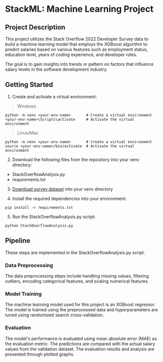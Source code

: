 # StackML: Machine Learning Project 

## Project Description 
This project utilizes the Stack Overflow 2022 Developer Survey data to build a machine learning model that employs the XGBoost algorithm 
to predict salaries based on various features such as employment status, education level, years of coding experience, and developer roles. 

The goal is to gain insights into trends or pattern on factors that influence salary levels in the software development industry.

## Getting Started
1) Create and activate a virtual environment:

>Windows
``` 
python -m venv <your-env-name>       # Create a virtual environment
<your-env-name>\Scripts\activate     # Activate the virtual environment 
```
>Linux/Mac
```
python -m venv <your-env-name>       # Create a virtual environment
source <your-env-name>/bin/activate  # Activate the virtual environment 
```

2) Download the following files from the repository into your venv directory:
* StackOverflowAnalysis.py
* requirements.txt


3) [Download survey dataset](https://insights.stackoverflow.com/survey/) into your venv directory

4) Install the required dependencies into your environment:
```
pip install -r requirements.txt
```
5) Run the StackOverflowAnalysis.py script:
```
python StackOverflowAnalysis.py
```
## Pipeline 
These steps are implemented in the StackOverflowAnalysis.py script.

### Data Preprocessing 
The data preprocessing steps include handling missing values, filtering outliers, encoding categorical features, and scaling numerical features. 

### Model Training 
The machine learning model used for this project is an XGBoost regressor. 
The model is trained using the preprocessed data and hyperparameters are tuned using randomized search cross-validation. 

### Evaluation 
The model's performance is evaluated using mean absolute error (MAE) as the evaluation metric. 
The predictions are compared with the actual salary values from the validation dataset. 
The evaluation results and analysis are presented through plotted graphs.
